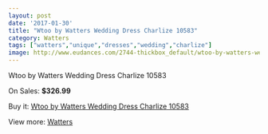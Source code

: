 ```yaml
---
layout: post
date: '2017-01-30'
title: "Wtoo by Watters Wedding Dress Charlize 10583"
category: Watters
tags: ["watters","unique","dresses","wedding","charlize"]
image: http://www.eudances.com/2744-thickbox_default/wtoo-by-watters-wedding-dress-charlize-10583.jpg
---
```

Wtoo by Watters Wedding Dress Charlize 10583

On Sales: **$326.99**
<a href="https://www.eudances.com/en/watters/929-wtoo-by-watters-wedding-dress-charlize-10583.html"><amp-img layout="responsive" width="600" height="600" src="//www.eudances.com/2744-thickbox_default/wtoo-by-watters-wedding-dress-charlize-10583.jpg" alt="Wtoo by Watters Wedding Dress Charlize 10583 0" /></a>
<a href="https://www.eudances.com/en/watters/929-wtoo-by-watters-wedding-dress-charlize-10583.html"><amp-img layout="responsive" width="600" height="600" src="//www.eudances.com/2746-thickbox_default/wtoo-by-watters-wedding-dress-charlize-10583.jpg" alt="Wtoo by Watters Wedding Dress Charlize 10583 1" /></a>
<a href="https://www.eudances.com/en/watters/929-wtoo-by-watters-wedding-dress-charlize-10583.html"><amp-img layout="responsive" width="600" height="600" src="//www.eudances.com/2745-thickbox_default/wtoo-by-watters-wedding-dress-charlize-10583.jpg" alt="Wtoo by Watters Wedding Dress Charlize 10583 2" /></a>

Buy it: [Wtoo by Watters Wedding Dress Charlize 10583](https://www.eudances.com/en/watters/929-wtoo-by-watters-wedding-dress-charlize-10583.html "Wtoo by Watters Wedding Dress Charlize 10583")

View more: [Watters](https://www.eudances.com/en/12-watters "Watters")
